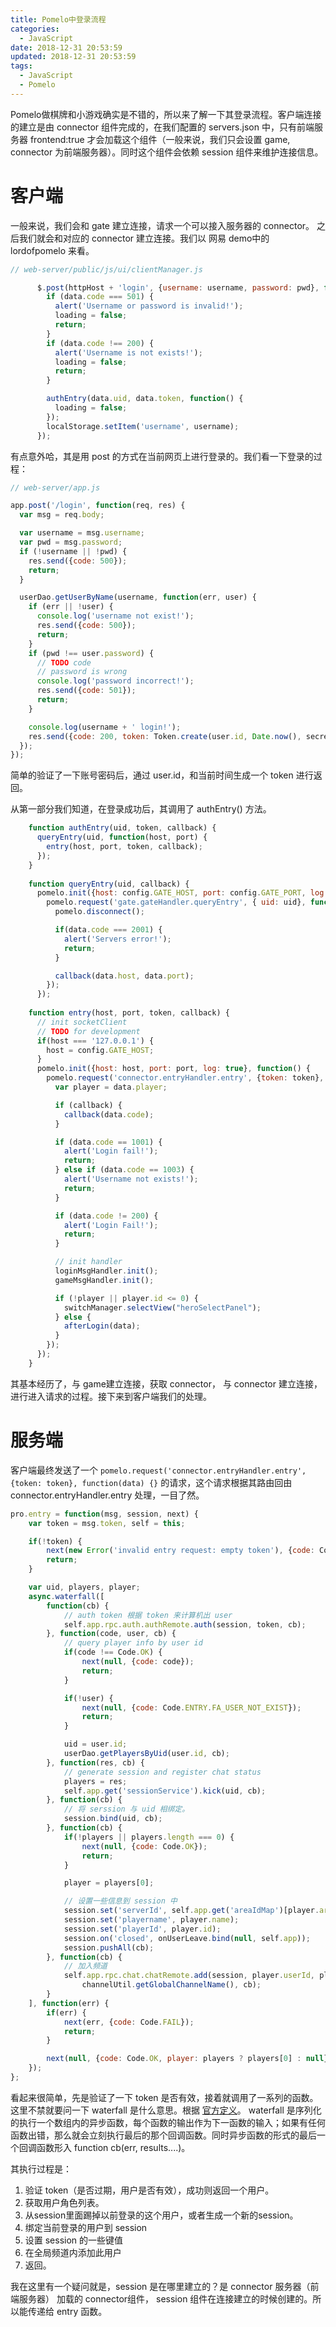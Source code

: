 ```yaml
---
title: Pomelo中登录流程
categories:
  - JavaScript
date: 2018-12-31 20:53:59
updated: 2018-12-31 20:53:59
tags: 
  - JavaScript
  - Pomelo
---
```

Pomelo做棋牌和小游戏确实是不错的，所以来了解一下其登录流程。客户端连接的建立是由 connector 组件完成的，在我们配置的 servers.json 中，只有前端服务器 frontend:true 才会加载这个组件（一般来说，我们只会设置 game, connector 为前端服务器）。同时这个组件会依赖 session 组件来维护连接信息。

<!--more-->

# 客户端

一般来说，我们会和 gate 建立连接，请求一个可以接入服务器的 connector。 之后我们就会和对应的 connector 建立连接。我们以 网易 demo中的 lordofpomelo 来看。

```js
// web-server/public/js/ui/clientManager.js

      $.post(httpHost + 'login', {username: username, password: pwd}, function(data) {
        if (data.code === 501) {
          alert('Username or password is invalid!');
          loading = false;
          return;
        }
        if (data.code !== 200) {
          alert('Username is not exists!');
          loading = false;
          return;
        }

        authEntry(data.uid, data.token, function() {
          loading = false;
        });
        localStorage.setItem('username', username);
      });
```

有点意外哈，其是用 post 的方式在当前网页上进行登录的。我们看一下登录的过程：

```js
// web-server/app.js

app.post('/login', function(req, res) {
  var msg = req.body;

  var username = msg.username;
  var pwd = msg.password;
  if (!username || !pwd) {
    res.send({code: 500});
    return;
  }

  userDao.getUserByName(username, function(err, user) {
    if (err || !user) {
      console.log('username not exist!');
      res.send({code: 500});
      return;
    }
    if (pwd !== user.password) {
      // TODO code
      // password is wrong
      console.log('password incorrect!');
      res.send({code: 501});
      return;
    }

    console.log(username + ' login!');
    res.send({code: 200, token: Token.create(user.id, Date.now(), secret), uid: user.id});
  });
});
```

简单的验证了一下账号密码后，通过 user.id，和当前时间生成一个 token 进行返回。


从第一部分我们知道，在登录成功后，其调用了 authEntry() 方法。

```js
    function authEntry(uid, token, callback) {
      queryEntry(uid, function(host, port) {
        entry(host, port, token, callback);
      });
    }
    
    function queryEntry(uid, callback) {
      pomelo.init({host: config.GATE_HOST, port: config.GATE_PORT, log: true}, function() {
        pomelo.request('gate.gateHandler.queryEntry', { uid: uid}, function(data) {
          pomelo.disconnect();

          if(data.code === 2001) {
            alert('Servers error!');
            return;
          }

          callback(data.host, data.port);
        });
      });
      
    function entry(host, port, token, callback) {
      // init socketClient
      // TODO for development
      if(host === '127.0.0.1') {
        host = config.GATE_HOST;
      }
      pomelo.init({host: host, port: port, log: true}, function() {
        pomelo.request('connector.entryHandler.entry', {token: token}, function(data) {
          var player = data.player;

          if (callback) {
            callback(data.code);
          }

          if (data.code == 1001) {
            alert('Login fail!');
            return;
          } else if (data.code == 1003) {
            alert('Username not exists!');
            return;
          }

          if (data.code != 200) {
            alert('Login Fail!');
            return;
          }

          // init handler
          loginMsgHandler.init();
          gameMsgHandler.init();

          if (!player || player.id <= 0) {
            switchManager.selectView("heroSelectPanel");
          } else {
            afterLogin(data);
          }
        });
      });
    }
```
其基本经历了，与 game建立连接，获取 connector， 与 connector 建立连接，进行进入请求的过程。接下来到客户端我们的处理。

# 服务端

客户端最终发送了一个 `pomelo.request('connector.entryHandler.entry', {token: token}, function(data) {}` 的请求，这个请求根据其路由回由  connector.entryHandler.entry 处理，一目了然。

```js
pro.entry = function(msg, session, next) {
	var token = msg.token, self = this;

	if(!token) {
		next(new Error('invalid entry request: empty token'), {code: Code.FAIL});
		return;
	}

	var uid, players, player;
	async.waterfall([
		function(cb) {
			// auth token 根据 token 来计算机出 user
			self.app.rpc.auth.authRemote.auth(session, token, cb);
		}, function(code, user, cb) {
			// query player info by user id
			if(code !== Code.OK) {
				next(null, {code: code});
				return;
			}

			if(!user) {
				next(null, {code: Code.ENTRY.FA_USER_NOT_EXIST});
				return;
			}

			uid = user.id;
			userDao.getPlayersByUid(user.id, cb);
		}, function(res, cb) {
			// generate session and register chat status
			players = res;
			self.app.get('sessionService').kick(uid, cb);
		}, function(cb) {
            // 将 serssion 与 uid 相绑定。
			session.bind(uid, cb);
		}, function(cb) {
			if(!players || players.length === 0) {
				next(null, {code: Code.OK});
				return;
			}

			player = players[0];

            // 设置一些信息到 session 中
			session.set('serverId', self.app.get('areaIdMap')[player.areaId]);
			session.set('playername', player.name);
			session.set('playerId', player.id);
			session.on('closed', onUserLeave.bind(null, self.app));
			session.pushAll(cb);
		}, function(cb) {
            // 加入频道
			self.app.rpc.chat.chatRemote.add(session, player.userId, player.name,
				channelUtil.getGlobalChannelName(), cb);
		}
	], function(err) {
		if(err) {
			next(err, {code: Code.FAIL});
			return;
		}

		next(null, {code: Code.OK, player: players ? players[0] : null});
	});
};
```

看起来很简单，先是验证了一下 token 是否有效，接着就调用了一系列的函数。这里不禁就要问一下 waterfall 是什么意思。根据 [官方定义](https://caolan.github.io/async/docs.html)。 waterfall 是序列化的执行一个数组内的异步函数，每个函数的输出作为下一函数的输入；如果有任何函数出错，那么就会立刻执行最后的那个回调函数。同时异步函数的形式的最后一个回调函数形入 function cb(err, results....)。

其执行过程是：

1. 验证 token（是否过期，用户是否有效），成功则返回一个用户。
2. 获取用户角色列表。
3. 从session里面踢掉以前登录的这个用户，或者生成一个新的session。
4. 绑定当前登录的用户到 session
5. 设置 session 的一些键值
6. 在全局频道内添加此用户
7. 返回。


我在这里有一个疑问就是，session 是在哪里建立的？是 connector 服务器（前端服务器） 加载的 connector组件， session 组件在连接建立的时候创建的。所以能传递给 entry 函数。
